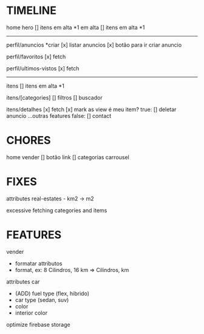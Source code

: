 # TIMELINE
home
  hero
    [] itens em alta *1
  em alta
    [] itens em alta *1

---
perfil/anuncios *criar
  [x] listar anuncios
  [x] botão para ir criar anuncio

perfil/favoritos
  [x] fetch

perfil/ultimos-vistos
  [x] fetch

---
itens
  [] itens em alta *1

itens/[categories]
  [] filtros
  [] buscador

itens/detalhes
  [x] fetch
  [x] mark as view
  é meu item?
    true:
      [] deletar anuncio
      ...outras features
    false:
      [] contact

# CHORES
home
  vender
  [] botão link
  [] categorias carrousel

# FIXES
attributes
  real-estates
    - km2 -> m2

excessive fetching categories and items

# FEATURES
vender
- formatar attributos
- format, ex: 8 Cilindros, 16 km => Cilindros, km

attributes
  car
  - (ADD) fuel type (flex, hibrido)
  - car type (sedan, suv)
  - color
  - interior color

optimize firebase storage
